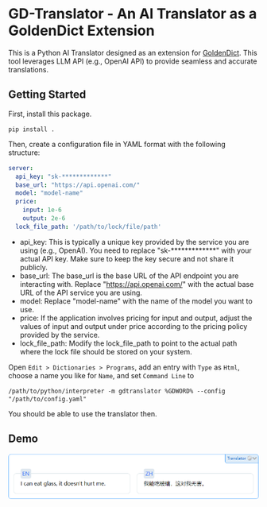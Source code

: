 # GD-Translator - An AI Translator as a GoldenDict Extension

This is a Python AI Translator designed as an extension for [GoldenDict](https://github.com/goldendict/goldendict). This tool leverages LLM API (e.g., OpenAI API) to provide seamless and accurate translations.

## Getting Started

First, install this package.

```
pip install .
```

Then, create a configuration file in YAML format with the following structure:

```yaml
server:
  api_key: "sk-*************"
  base_url: "https://api.openai.com/"
  model: "model-name"
  price:
    input: 1e-6
    output: 2e-6
  lock_file_path: '/path/to/lock/file/path'
```

- api_key: This is typically a unique key provided by the service you are using (e.g., OpenAI). You need to replace "sk-*************" with your actual API key. Make sure to keep the key secure and not share it publicly.
- base_url: The base_url is the base URL of the API endpoint you are interacting with. Replace "https://api.openai.com/" with the actual base URL of the API service you are using.
- model: Replace "model-name" with the name of the model you want to use.
- price: If the application involves pricing for input and output, adjust the values of input and output under price according to the pricing policy provided by the service.
- lock_file_path: Modify the lock_file_path to point to the actual path where the lock file should be stored on your system.

Open `Edit > Dictionaries > Programs`, add an entry with `Type` as `Html`, choose a name you like for `Name`, and set `Command Line` to

```
/path/to/python/interpreter -m gdtranslator %GDWORD% --config "/path/to/config.yaml"
```

You should be able to use the translator then.


## Demo

![demo image](media/demo.png)